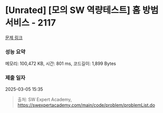 # [Unrated] [모의 SW 역량테스트] 홈 방범 서비스 - 2117 

[문제 링크](https://swexpertacademy.com/main/code/problem/problemDetail.do?contestProbId=AV5V61LqAf8DFAWu) 

### 성능 요약

메모리: 100,472 KB, 시간: 801 ms, 코드길이: 1,899 Bytes

### 제출 일자

2025-03-05 15:35



> 출처: SW Expert Academy, https://swexpertacademy.com/main/code/problem/problemList.do